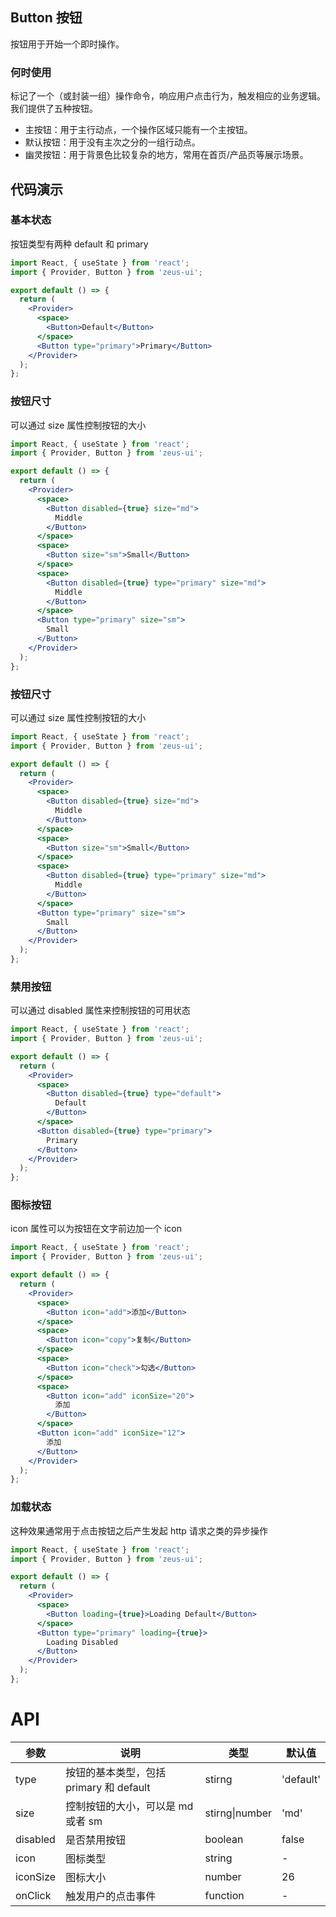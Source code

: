 ## Button 按钮

按钮用于开始一个即时操作。

### 何时使用

标记了一个（或封装一组）操作命令，响应用户点击行为，触发相应的业务逻辑。
我们提供了五种按钮。

- 主按钮：用于主行动点，一个操作区域只能有一个主按钮。
- 默认按钮：用于没有主次之分的一组行动点。
- 幽灵按钮：用于背景色比较复杂的地方，常用在首页/产品页等展示场景。

## 代码演示

### 基本状态

按钮类型有两种 default 和 primary

```jsx
import React, { useState } from 'react';
import { Provider, Button } from 'zeus-ui';

export default () => {
  return (
    <Provider>
      <space>
        <Button>Default</Button>
      </space>
      <Button type="primary">Primary</Button>
    </Provider>
  );
};
```

### 按钮尺寸

可以通过 size 属性控制按钮的大小

```jsx
import React, { useState } from 'react';
import { Provider, Button } from 'zeus-ui';

export default () => {
  return (
    <Provider>
      <space>
        <Button disabled={true} size="md">
          Middle
        </Button>
      </space>
      <space>
        <Button size="sm">Small</Button>
      </space>
      <space>
        <Button disabled={true} type="primary" size="md">
          Middle
        </Button>
      </space>
      <Button type="primary" size="sm">
        Small
      </Button>
    </Provider>
  );
};
```

### 按钮尺寸

可以通过 size 属性控制按钮的大小

```jsx
import React, { useState } from 'react';
import { Provider, Button } from 'zeus-ui';

export default () => {
  return (
    <Provider>
      <space>
        <Button disabled={true} size="md">
          Middle
        </Button>
      </space>
      <space>
        <Button size="sm">Small</Button>
      </space>
      <space>
        <Button disabled={true} type="primary" size="md">
          Middle
        </Button>
      </space>
      <Button type="primary" size="sm">
        Small
      </Button>
    </Provider>
  );
};
```

### 禁用按钮

可以通过 disabled 属性来控制按钮的可用状态

```jsx
import React, { useState } from 'react';
import { Provider, Button } from 'zeus-ui';

export default () => {
  return (
    <Provider>
      <space>
        <Button disabled={true} type="default">
          Default
        </Button>
      </space>
      <Button disabled={true} type="primary">
        Primary
      </Button>
    </Provider>
  );
};
```

### 图标按钮

icon 属性可以为按钮在文字前边加一个 icon

```jsx
import React, { useState } from 'react';
import { Provider, Button } from 'zeus-ui';

export default () => {
  return (
    <Provider>
      <space>
        <Button icon="add">添加</Button>
      </space>
      <space>
        <Button icon="copy">复制</Button>
      </space>
      <space>
        <Button icon="check">勾选</Button>
      </space>
      <space>
        <Button icon="add" iconSize="20">
          添加
        </Button>
      </space>
      <Button icon="add" iconSize="12">
        添加
      </Button>
    </Provider>
  );
};
```

### 加载状态

这种效果通常用于点击按钮之后产生发起 http 请求之类的异步操作

```jsx
import React, { useState } from 'react';
import { Provider, Button } from 'zeus-ui';

export default () => {
  return (
    <Provider>
      <space>
        <Button loading={true}>Loading Default</Button>
      </space>
      <Button type="primary" loading={true}>
        Loading Disabled
      </Button>
    </Provider>
  );
};
```

# API

| 参数     | 说明                                    | 类型               | 默认值    |
| -------- | --------------------------------------- | ------------------ | --------- |
| type     | 按钮的基本类型，包括 primary 和 default | stirng             | 'default' |
| size     | 控制按钮的大小，可以是 md 或者 sm       | stirng&#124;number | 'md'      |
| disabled | 是否禁用按钮                            | boolean            | false     |
| icon     | 图标类型                                | string             | -         |
| iconSize | 图标大小                                | number             | 26        |
| onClick  | 触发用户的点击事件                      | function           | -         |
